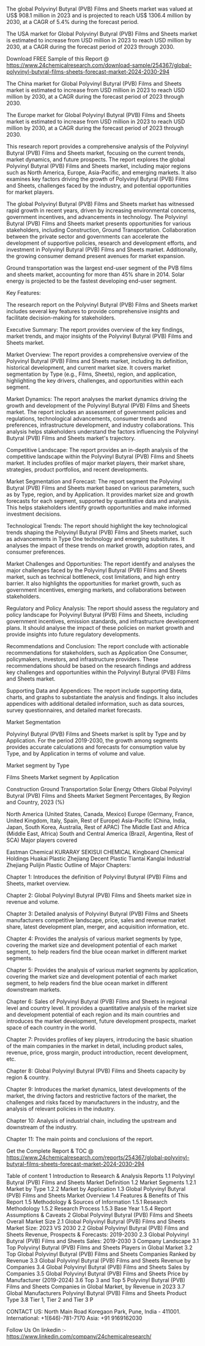 The global Polyvinyl Butyral (PVB) Films and Sheets market was valued at US$ 908.1 million in 2023 and is projected to reach US$ 1306.4 million by 2030, at a CAGR of 5.4% during the forecast period.

The USA market for Global Polyvinyl Butyral (PVB) Films and Sheets market is estimated to increase from USD million in 2023 to reach USD million by 2030, at a CAGR during the forecast period of 2023 through 2030.

Download FREE Sample of this Report @ https://www.24chemicalresearch.com/download-sample/254367/global-polyvinyl-butyral-films-sheets-forecast-market-2024-2030-294

The China market for Global Polyvinyl Butyral (PVB) Films and Sheets market is estimated to increase from USD million in 2023 to reach USD million by 2030, at a CAGR during the forecast period of 2023 through 2030.

The Europe market for Global Polyvinyl Butyral (PVB) Films and Sheets market is estimated to increase from USD million in 2023 to reach USD million by 2030, at a CAGR during the forecast period of 2023 through 2030.

This research report provides a comprehensive analysis of the Polyvinyl Butyral (PVB) Films and Sheets market, focusing on the current trends, market dynamics, and future prospects. The report explores the global Polyvinyl Butyral (PVB) Films and Sheets market, including major regions such as North America, Europe, Asia-Pacific, and emerging markets. It also examines key factors driving the growth of Polyvinyl Butyral (PVB) Films and Sheets, challenges faced by the industry, and potential opportunities for market players.

The global Polyvinyl Butyral (PVB) Films and Sheets market has witnessed rapid growth in recent years, driven by increasing environmental concerns, government incentives, and advancements in technology. The Polyvinyl Butyral (PVB) Films and Sheets market presents opportunities for various stakeholders, including Construction, Ground Transportation. Collaboration between the private sector and governments can accelerate the development of supportive policies, research and development efforts, and investment in Polyvinyl Butyral (PVB) Films and Sheets market. Additionally, the growing consumer demand present avenues for market expansion.

Ground transportation was the largest end-user segment of the PVB films and sheets market, accounting for more than 45% share in 2014. Solar energy is projected to be the fastest developing end-user segment.

Key Features:

The research report on the Polyvinyl Butyral (PVB) Films and Sheets market includes several key features to provide comprehensive insights and facilitate decision-making for stakeholders.

Executive Summary: The report provides overview of the key findings, market trends, and major insights of the Polyvinyl Butyral (PVB) Films and Sheets market.

Market Overview: The report provides a comprehensive overview of the Polyvinyl Butyral (PVB) Films and Sheets market, including its definition, historical development, and current market size. It covers market segmentation by Type (e.g., Films, Sheets), region, and application, highlighting the key drivers, challenges, and opportunities within each segment.

Market Dynamics: The report analyses the market dynamics driving the growth and development of the Polyvinyl Butyral (PVB) Films and Sheets market. The report includes an assessment of government policies and regulations, technological advancements, consumer trends and preferences, infrastructure development, and industry collaborations. This analysis helps stakeholders understand the factors influencing the Polyvinyl Butyral (PVB) Films and Sheets market's trajectory.

Competitive Landscape: The report provides an in-depth analysis of the competitive landscape within the Polyvinyl Butyral (PVB) Films and Sheets market. It includes profiles of major market players, their market share, strategies, product portfolios, and recent developments.

Market Segmentation and Forecast: The report segment the Polyvinyl Butyral (PVB) Films and Sheets market based on various parameters, such as by Type, region, and by Application. It provides market size and growth forecasts for each segment, supported by quantitative data and analysis. This helps stakeholders identify growth opportunities and make informed investment decisions.

Technological Trends: The report should highlight the key technological trends shaping the Polyvinyl Butyral (PVB) Films and Sheets market, such as advancements in Type One technology and emerging substitutes. It analyses the impact of these trends on market growth, adoption rates, and consumer preferences.

Market Challenges and Opportunities: The report identify and analyses the major challenges faced by the Polyvinyl Butyral (PVB) Films and Sheets market, such as technical bottleneck, cost limitations, and high entry barrier. It also highlights the opportunities for market growth, such as government incentives, emerging markets, and collaborations between stakeholders.

Regulatory and Policy Analysis: The report should assess the regulatory and policy landscape for Polyvinyl Butyral (PVB) Films and Sheets, including government incentives, emission standards, and infrastructure development plans. It should analyse the impact of these policies on market growth and provide insights into future regulatory developments.

Recommendations and Conclusion: The report conclude with actionable recommendations for stakeholders, such as Application One Consumer, policymakers, investors, and infrastructure providers. These recommendations should be based on the research findings and address key challenges and opportunities within the Polyvinyl Butyral (PVB) Films and Sheets market.

Supporting Data and Appendices: The report include supporting data, charts, and graphs to substantiate the analysis and findings. It also includes appendices with additional detailed information, such as data sources, survey questionnaires, and detailed market forecasts.

Market Segmentation

Polyvinyl Butyral (PVB) Films and Sheets market is split by Type and by Application. For the period 2019-2030, the growth among segments provides accurate calculations and forecasts for consumption value by Type, and by Application in terms of volume and value.

Market segment by Type

Films
Sheets
Market segment by Application

Construction
Ground Transportation
Solar Energy
Others
Global Polyvinyl Butyral (PVB) Films and Sheets Market Segment Percentages, By Region and Country, 2023 (%)

North America (United States, Canada, Mexico)
Europe (Germany, France, United Kingdom, Italy, Spain, Rest of Europe)
Asia-Pacific (China, India, Japan, South Korea, Australia, Rest of APAC)
The Middle East and Africa (Middle East, Africa)
South and Central America (Brazil, Argentina, Rest of SCA)
Major players covered

Eastman Chemical
KURARAY
SEKISUI CHEMICAL
Kingboard Chemical Holdings
Huakai Plastic
Zhejiang Decent Plastic
Tiantai Kanglai Industrial
Zhejiang Pulijin Plastic
Outline of Major Chapters:

Chapter 1: Introduces the definition of Polyvinyl Butyral (PVB) Films and Sheets, market overview.

Chapter 2: Global Polyvinyl Butyral (PVB) Films and Sheets market size in revenue and volume.

Chapter 3: Detailed analysis of Polyvinyl Butyral (PVB) Films and Sheets manufacturers competitive landscape, price, sales and revenue market share, latest development plan, merger, and acquisition information, etc.

Chapter 4: Provides the analysis of various market segments by type, covering the market size and development potential of each market segment, to help readers find the blue ocean market in different market segments.

Chapter 5: Provides the analysis of various market segments by application, covering the market size and development potential of each market segment, to help readers find the blue ocean market in different downstream markets.

Chapter 6: Sales of Polyvinyl Butyral (PVB) Films and Sheets in regional level and country level. It provides a quantitative analysis of the market size and development potential of each region and its main countries and introduces the market development, future development prospects, market space of each country in the world.

Chapter 7: Provides profiles of key players, introducing the basic situation of the main companies in the market in detail, including product sales, revenue, price, gross margin, product introduction, recent development, etc.

Chapter 8: Global Polyvinyl Butyral (PVB) Films and Sheets capacity by region & country.

Chapter 9: Introduces the market dynamics, latest developments of the market, the driving factors and restrictive factors of the market, the challenges and risks faced by manufacturers in the industry, and the analysis of relevant policies in the industry.

Chapter 10: Analysis of industrial chain, including the upstream and downstream of the industry.

Chapter 11: The main points and conclusions of the report.

Get the Complete Report & TOC @ https://www.24chemicalresearch.com/reports/254367/global-polyvinyl-butyral-films-sheets-forecast-market-2024-2030-294

Table of content
1 Introduction to Research & Analysis Reports
1.1 Polyvinyl Butyral (PVB) Films and Sheets Market Definition
1.2 Market Segments
1.2.1 Market by Type
1.2.2 Market by Application
1.3 Global Polyvinyl Butyral (PVB) Films and Sheets Market Overview
1.4 Features & Benefits of This Report
1.5 Methodology & Sources of Information
1.5.1 Research Methodology
1.5.2 Research Process
1.5.3 Base Year
1.5.4 Report Assumptions & Caveats
2 Global Polyvinyl Butyral (PVB) Films and Sheets Overall Market Size
2.1 Global Polyvinyl Butyral (PVB) Films and Sheets Market Size: 2023 VS 2030
2.2 Global Polyvinyl Butyral (PVB) Films and Sheets Revenue, Prospects & Forecasts: 2019-2030
2.3 Global Polyvinyl Butyral (PVB) Films and Sheets Sales: 2019-2030
3 Company Landscape
3.1 Top Polyvinyl Butyral (PVB) Films and Sheets Players in Global Market
3.2 Top Global Polyvinyl Butyral (PVB) Films and Sheets Companies Ranked by Revenue
3.3 Global Polyvinyl Butyral (PVB) Films and Sheets Revenue by Companies
3.4 Global Polyvinyl Butyral (PVB) Films and Sheets Sales by Companies
3.5 Global Polyvinyl Butyral (PVB) Films and Sheets Price by Manufacturer (2019-2024)
3.6 Top 3 and Top 5 Polyvinyl Butyral (PVB) Films and Sheets Companies in Global Market, by Revenue in 2023
3.7 Global Manufacturers Polyvinyl Butyral (PVB) Films and Sheets Product Type
3.8 Tier 1, Tier 2 and Tier 3 P

CONTACT US:
North Main Road Koregaon Park, Pune, India - 411001.
International: +1(646)-781-7170
Asia: +91 9169162030

Follow Us On linkedin :- https://www.linkedin.com/company/24chemicalresearch/
